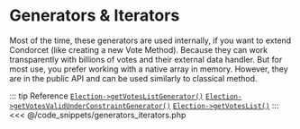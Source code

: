 # Generators & Iterators

Most of the time, these generators are used internally, if you want to extend Condorcet (like creating a new Vote Method). Because they can work transparently with billions of votes and their external data handler.
But for most use, you prefer working with a native array in memory. However, they are in the public API and can be used similarly to classical method.

::: tip Reference
[`Election->getVotesListGenerator()`](/api-reference/Election%20Class/Election--getVotesListGenerator()) 
[`Election->getVotesValidUnderConstraintGenerator()`](/api-reference/Election%20Class/Election--getVotesValidUnderConstraintGenerator()) 
[`Election->getVotesList()`](/api-reference/Election%20Class/Election--getVotesList()) 
:::
<<< @/code_snippets/generators_iterators.php